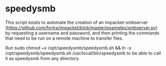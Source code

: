 # speedysmb

This script exists to automate the creation of an impacket-smbserver (https://github.com/fortra/impacket/blob/master/examples/smbserver.py) by requesting a username and password, and then printing the commands that need to be run on a remote machine to transfer files. 

Run sudo chmod +x /opt/speedysmb/speedysmb.sh && ln -s /opt/speedysmb/speedysmb.sh /usr/local/bin/speedysmb to be able to call it as speedysmb from any directory.
